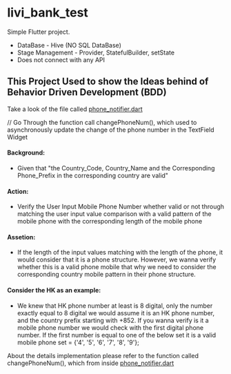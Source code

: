 # livi_bank_test

Simple Flutter project.
  - DataBase - Hive (NO SQL DataBase)
  - Stage Management - Provider, StatefulBuilder, setState
  - Does not connect with any API

## This Project Used to show the Ideas behind of Behavior Driven Development (BDD)

Take a look of the file called [phone_notifier.dart](https://github.com/Klaus-Wong/livi_bank_test/blob/master/lib/home/util/phone_notifier.dart)

// Go Through the function call changePhoneNum(), which used to asynchronously update the change of the phone number in the TextField Widget

#### Background: 
  - Given that "the Country_Code, Country_Name and the Corresponding Phone_Prefix in the corresponding country are valid"

#### Action:
  - Verify the User Input Mobile Phone Number whether valid or not through matching the user input value comparison with a valid pattern of the mobile phone with the corresponding length of the mobile phone

#### Assetion:
  - If the length of the input values matching with the length of the phone, it would consider that it is a phone structure. However, we wanna verify whether this is a valid phone mobile that why we need to consider the corresponding country mobile pattern in their phone structure.

#### Consider the HK as an example:
  - We knew that HK phone number at least is 8 digital, only the number exactly equal to 8 digital we would assume it is an HK phone number, and the country prefix starting with +852. If you wanna verify is it a mobile phone number we would check with the first digital phone number. If the first number is equal to one of the below set it is a valid mobile phone 
  set  = {'4', '5', '6', '7', '8', '9'};

About the details implementation please refer to the function called changePhoneNum(), which from inside [phone_notifier.dart](https://github.com/Klaus-Wong/livi_bank_test/blob/master/lib/home/util/phone_notifier.dart)
